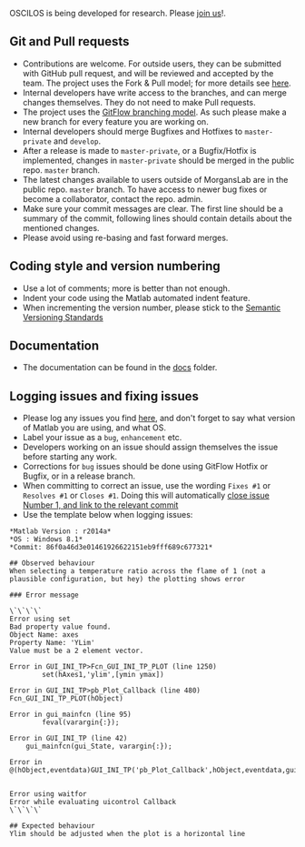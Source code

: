 OSCILOS is being developed for research. Please [join us](http://www.oscilos.com/)!. 

## Git and Pull requests
* Contributions are welcome. For outside users, they can be submitted with GitHub pull request, and will be reviewed and accepted by the team. The project uses the Fork & Pull model; for more details see [here](https://help.github.com/articles/using-pull-requests).
* Internal developers have write access to the branches, and can merge changes themselves. They do not need to make Pull requests.
* The project uses the [GitFlow branching model](http://nvie.com/posts/a-successful-git-branching-model/). As such please make a new branch for every feature you are working on.
* Internal developers should merge Bugfixes and Hotfixes to `master-private` and `develop`.
* After a release is made to `master-private`, or a Bugfix/Hotfix is implemented, changes in `master-private` should be merged in the public repo. `master` branch.
* The latest changes available to users outside of MorgansLab are in the public repo. `master` branch. To have access to newer bug fixes or become a collaborator, contact the repo. admin. 
* Make sure your commit messages are clear. The first line should be a summary of the commit, following lines should contain details about the mentioned changes. 
* Please avoid using re-basing and fast forward merges. 

## Coding style and version numbering
* Use a lot of comments; more is better than not enough. 
* Indent your code using the Matlab automated indent feature. 
* When incrementing the version number, please stick to the [Semantic Versioning Standards](http://semver.org/)

## Documentation
* The documentation can be found in the [docs](docs) folder. 

## Logging issues and fixing issues
* Please log any issues you find [here](https://github.com/MorgansLab/OSCILOS-Long-1-3/issues), and don't forget to say what version of Matlab you are using, and what OS. 
* Label your issue as a `bug`, `enhancement` etc.
* Developers working on an issue should assign themselves the issue before starting any work. 
* Corrections for `bug` issues should be done using GitFlow Hotfix or Bugfix, or in a release branch. 
* When committing to correct an issue, use the wording `Fixes #1` or `Resolves #1` or `Closes #1`. Doing this will automatically [close issue Number 1, and link to the relevant commit](https://help.github.com/articles/closing-issues-via-commit-messages/)
* Use the template below when logging issues:

````
*Matlab Version : r2014a*
*OS : Windows 8.1*
*Commit: 86f0a46d3e01461926622151eb9fff689c677321*

## Observed behaviour
When selecting a temperature ratio across the flame of 1 (not a plausible configuration, but hey) the plotting shows error

### Error message

\`\`\`\`
Error using set
Bad property value found.
Object Name: axes
Property Name: 'YLim'
Value must be a 2 element vector.

Error in GUI_INI_TP>Fcn_GUI_INI_TP_PLOT (line 1250)
        set(hAxes1,'ylim',[ymin ymax])

Error in GUI_INI_TP>pb_Plot_Callback (line 480)
Fcn_GUI_INI_TP_PLOT(hObject)

Error in gui_mainfcn (line 95)
        feval(varargin{:});

Error in GUI_INI_TP (line 42)
    gui_mainfcn(gui_State, varargin{:});

Error in
@(hObject,eventdata)GUI_INI_TP('pb_Plot_Callback',hObject,eventdata,guidata(hObject))

 
Error using waitfor
Error while evaluating uicontrol Callback
\`\`\`\`

## Expected behaviour
Ylim should be adjusted when the plot is a horizontal line
````